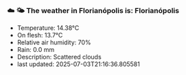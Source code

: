 ### ☁️ 🌤️  The weather in Florianópolis is: Florianópolis

- Temperature: 14.38°C
- On flesh: 13.7°C
- Relative air humidity: 70%
- Rain: 0.0 mm
- Description: Scattered clouds
- last updated: 2025-07-03T21:16:36.805581
